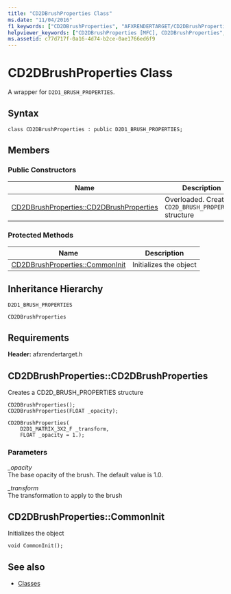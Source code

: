 ```yaml
---
title: "CD2DBrushProperties Class"
ms.date: "11/04/2016"
f1_keywords: ["CD2DBrushProperties", "AFXRENDERTARGET/CD2DBrushProperties", "AFXRENDERTARGET/CD2DBrushProperties::CD2DBrushProperties", "AFXRENDERTARGET/CD2DBrushProperties::CommonInit"]
helpviewer_keywords: ["CD2DBrushProperties [MFC], CD2DBrushProperties", "CD2DBrushProperties [MFC], CommonInit"]
ms.assetid: c77d717f-0a16-4d74-b2ce-0ae1766ed6f9
---
```

# CD2DBrushProperties Class

A wrapper for `D2D1_BRUSH_PROPERTIES`.

## Syntax

```
class CD2DBrushProperties : public D2D1_BRUSH_PROPERTIES;
```

## Members

### Public Constructors

|Name|Description|
|----------|-----------------|
|[CD2DBrushProperties::CD2DBrushProperties](#cd2dbrushproperties)|Overloaded. Creates a `CD2D_BRUSH_PROPERTIES` structure|

### Protected Methods

|Name|Description|
|----------|-----------------|
|[CD2DBrushProperties::CommonInit](#commoninit)|Initializes the object|

## Inheritance Hierarchy

`D2D1_BRUSH_PROPERTIES`

`CD2DBrushProperties`

## Requirements

**Header:** afxrendertarget.h

##  <a name="cd2dbrushproperties"></a>  CD2DBrushProperties::CD2DBrushProperties

Creates a CD2D_BRUSH_PROPERTIES structure

```
CD2DBrushProperties();
CD2DBrushProperties(FLOAT _opacity);

CD2DBrushProperties(
    D2D1_MATRIX_3X2_F _transform,
    FLOAT _opacity = 1.);
```

### Parameters

*_opacity*<br/>
The base opacity of the brush. The default value is 1.0.

*_transform*<br/>
The transformation to apply to the brush

##  <a name="commoninit"></a>  CD2DBrushProperties::CommonInit

Initializes the object

```
void CommonInit();
```

## See also

- [Classes](../../mfc/reference/mfc-classes.md)
